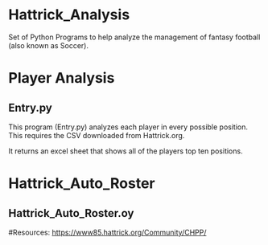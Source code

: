 # Hattrick_Analysis
Set of Python Programs to help analyze the management of fantasy football (also known as Soccer). 


# Player Analysis
## Entry.py
This program (Entry.py) analyzes each player in every possible position.  This requires the CSV downloaded from Hattrick.org.

It returns an excel sheet that shows all of the players top ten positions.


# Hattrick_Auto_Roster
## Hattrick_Auto_Roster.oy



#Resources:
https://www85.hattrick.org/Community/CHPP/
